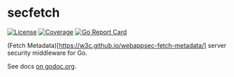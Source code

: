 # secfetch
[![License](https://img.shields.io/badge/license-Apache--2.0-blue.svg)](https://raw.githubusercontent.com/empijei/go-sec-fetch/master/LICENSE)
[![Coverage](https://img.shields.io/badge/coverage-100%25-brightgreen.svg)](#)
[![Go Report Card](https://goreportcard.com/badge/github.com/empijei/go-sec-fetch)](https://goreportcard.com/report/github.com/empijei/go-sec-fetch)

(Fetch Metadata)[https://w3c.github.io/webappsec-fetch-metadata/] server security middleware for Go.

See docs [on godoc.org](https://godoc.org/github.com/empijei/go-sec-fetch).
